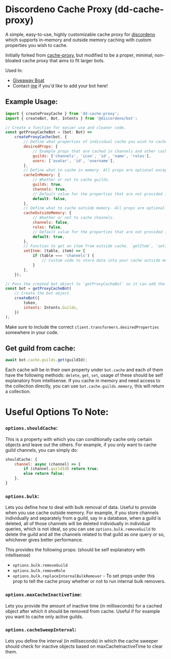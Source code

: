 # Discordeno Cache Proxy (dd-cache-proxy)

A simple, easy-to-use, highly customizable cache proxy for [discordeno](https://github.com/discordeno) which supports in-memory and outside memory caching with custom properties you wish to cache.

Initially forked from [cache-proxy](https://github.com/discordeno/cache-proxy), but modified to be a proper, minimal, non-bloated cache proxy that aims to fit larger bots.

Used In:

-   [Giveaway Boat](https://giveaway.boats)
-   Contact [me](https://github.com/AwesomeStickz#contact-me) if you'd like to add your bot here!

## Example Usage:

```js
import { createProxyCache } from 'dd-cache-proxy';
import { createBot, Bot, Intents } from '@discordeno/bot';

// Create a function for easier use and cleaner code.
const getProxyCacheBot = (bot: Bot) =>
    createProxyCache(bot, {
        // Define what properties of individual cache you wish to cache. Caches no props by default. Or you can use the `undesiredProps` prop to reverse the behavior of `desiredProps`.
        desiredProps: {
            // Example props that are cached in channels and other cache. Accepts an array of props of the cache. All props are optional.
            guilds: ['channels', 'icon', 'id', 'name', 'roles'],
            users: ['avatar', 'id', 'username'],
        },
        // Define what to cache in memory. All props are optional except `default`. By default, all props inside `cacheInMemory` are set to `true`.
        cacheInMemory: {
            // Whether or not to cache guilds.
            guilds: true,
            channels: true,
            // Default value for the properties that are not provided inside `cacheInMemory`.
            default: false,
        },
        // Define what to cache outside memory. All props are optional except `default`. By default, all props inside `cacheOutsideMemory` are set to `false`.
        cacheOutsideMemory: {
            // Whether or not to cache channels.
            channels: false,
            roles: false,
            // Default value for the properties that are not provided inside `cacheOutsideMemory`.
            default: true,
        },
        // Function to get an item from outside cache. `getItem`, `setItem`, `removeItem` must be provided if you cache outside memory, can be omitted if you don't store outside memory.
        setItem: (table, item) => {
            if (table === 'channels') {
                // Custom code to store data into your cache outside memory, say redis or a database or whichever you use.
            }
        },
    });

// Pass the created bot object to `getProxyCacheBot` so it can add the cache proxy to it.
const bot = getProxyCacheBot(
    // Create the bot object.
    createBot({
        token,
        intents: Intents.Guilds,
    })
);
```

Make sure to include the correct `client.transformers.desiredProperties` somewhere in your code.

## Get guild from cache:

```js
await bot.cache.guilds.get(guildId);
```

Each cache will be in their own property under `bot.cache` and each of them have the following methods: `delete`, `get`, `set`, usage of these should be self explanatory from intellisense. If you cache in memory and need access to the collection directly, you can use `bot.cache.guilds.memory`, this will return a collection.

# Useful Options To Note:

### `options.shouldCache`:

This is a property with which you can conditionally cache only certain objects and leave out the others. For example, if you only want to cache guild channels, you can simply do:

```js
shouldCache: {
    channel: async (channel) => {
        if (channel.guildId) return true;
        else return false;
    },
}
```

### `options.bulk`:

Lets you define how to deal with bulk removal of data. Useful to provide when you use cache outside memory. For example, if you store channels individually and separately from a guild, say in a database, when a guild is deleted, all of those channels will be deleted individually in individual queries, which is not ideal, so you can use `options.bulk.removeGuild` to delete the guild and all the channels related to that guild as one query or so, whichever gives better performance.

This provides the following props: (should be self explanatory with intellisense)

-   `options.bulk.removeGuild`
-   `options.bulk.removeRole`
-   `options.bulk.replaceInternalBulkRemover` - To set props under this prop to tell the cache proxy whether or not to run internal bulk removers.

### `options.maxCacheInactiveTime`:

Lets you provide the amount of inactive time (in milliseconds) for a cached object after which it should be removed from cache. Useful if for example you want to cache only active guilds.

### `options.cacheSweepInterval`:

Lets you define the interval (in milliseconds) in which the cache sweeper should check for inactive objects based on maxCacheInactiveTime to clear them.
